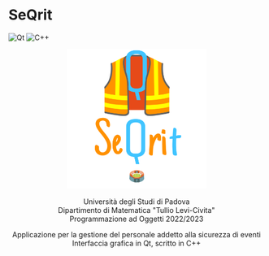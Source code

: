 # SeQrit
![Qt](https://img.shields.io/badge/Qt%206.2.4-lightgreen?logo=qt)
![C++](https://img.shields.io/badge/C++-blue?logo=cplusplus)

<p align="center">
    <img src="Icone/logo.png" style="width:275px;height:auto">
</p>

<p align="center">
  Università degli Studi di Padova
    <br>
  Dipartimento di Matematica "Tullio Levi-Civita"
    <br>
  Programmazione ad Oggetti 2022/2023
</p>

<p align="center">
  Applicazione per la gestione del personale addetto alla sicurezza di eventi
   <br>
  Interfaccia grafica in Qt, scritto in C++
</p>
